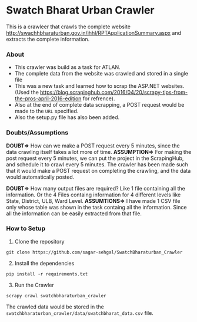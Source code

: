 # Swatch Bharat Urban Crawler

This is a crawleer that crawls the complete website  http://swachhbharaturban.gov.in/ihhl/RPTApplicationSummary.aspx and extracts the complete information.

### About 

- This crawler was build as a task for ATLAN.
- The complete data from the website was crawled and stored in a single file
- This was a new task and learned how to scrap the ASP.NET websites. (Used the https://blog.scrapinghub.com/2016/04/20/scrapy-tips-from-the-pros-april-2016-edition for refrence).
- Also at the end of complete data scrapping, a POST request would be made to the `URL` specified.
- Also the setup.py file has also been added. 

### Doubts/Assumptions

**DOUBT=>** How can we make a POST request every 5 minutes, since the data crawling itself takes a lot more of time.
**ASSUMPTION=>** For making the post request every 5 minutes, we can put the project in the ScrapingHub, and schedule it to crawl every 5 minutes. The crawler has been made such that it would make a POST request on completing the crawling, and the data would automatically posted.

**DOUBT=>** How many output files are required? Like 1 file containing all the information. Or the 4 Files containg information for 4 different levels like State, District, ULB, Ward Level.
**ASSUMTIONS=>** I have made 1 CSV file only whose table was shown in the task containg all the information. Since all the information can be easily extracted from that file.

### How to Setup

1. Clone the repository
```
git clone https://github.com/sagar-sehgal/SwatchBharaturban_Crawler
```
2. Install the dependencies
```
pip install -r requirements.txt
```	
3. Run the Crawler
```
scrapy crawl swatchbharaturban_crawler
```

The crawled data would be stored in the `swatchbharaturban_crawler/data/swatchbharat_data.csv` file.

